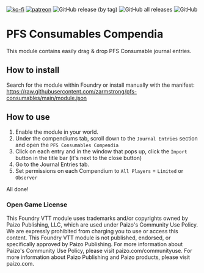 [![ko-fi](https://img.shields.io/badge/-buy%20me%20a%20coffee-%23FF5E5B?style=plastic)](https://ko-fi.com/slate) [![patreon](https://img.shields.io/badge/-support%20me%20on%20patreon-%235C5C5C?style=plastic)](https://patreon.com/slatesfoundrystuff) ![GitHub release (by tag)](https://img.shields.io/github/downloads/zarmstrong/pfs-consumables/PFSConsumables-1.10.2/total?style=plastic) ![GitHub all releases](https://img.shields.io/github/downloads/zarmstrong/pfs-consumables/total?style=plastic) ![GitHub](https://img.shields.io/github/license/zarmstrong/pfs-consumables?style=plastic)

# PFS Consumables Compendia
This module contains easily drag &amp; drop PFS Consumable journal entries.


## How to install

Search for the module within Foundry or install manually with the manifest: https://raw.githubusercontent.com/zarmstrong/pfs-consumables/main/module.json

## How to use

 1. Enable the module in your world.
 2. Under the compendiums tab, scroll down to the `Journal Entries` section and open the `PFS Consumables Compendia`
 3. Click on each entry and in the window that pops up, click the `Import` button in the title bar (it's next to the close button)
 4. Go to the Journal Entries tab.
 5. Set permissions on each Compendium to `All Players` = `Limited` or `Observer`

 All done!

 ### Open Game License

 This Foundry VTT module uses trademarks and/or copyrights owned by Paizo Publishing, LLC, which are used under Paizo's Community Use Policy. We are expressly prohibited from charging you to use or access this content. This Foundry VTT module is not published, endorsed, or specifically approved by Paizo Publishing. For more information about Paizo's Community Use Policy, please visit paizo.com/communityuse. For more information about Paizo Publishing and Paizo products, please visit paizo.com.